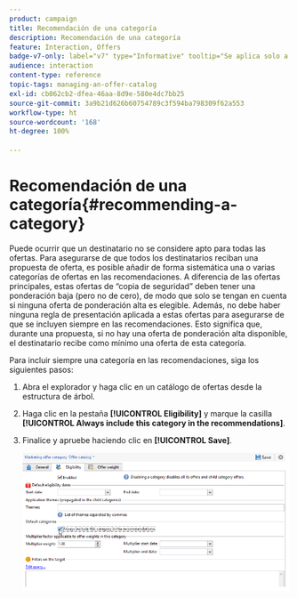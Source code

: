 ```yaml
---
product: campaign
title: Recomendación de una categoría
description: Recomendación de una categoría
feature: Interaction, Offers
badge-v7-only: label="v7" type="Informative" tooltip="Se aplica solo a Campaign Classic v7"
audience: interaction
content-type: reference
topic-tags: managing-an-offer-catalog
exl-id: cb062cb2-dfea-46aa-8d9e-580e4dc7bb25
source-git-commit: 3a9b21d626b60754789c3f594ba798309f62a553
workflow-type: ht
source-wordcount: '168'
ht-degree: 100%

---
```


# Recomendación de una categoría{#recommending-a-category}



Puede ocurrir que un destinatario no se considere apto para todas las ofertas. Para asegurarse de que todos los destinatarios reciban una propuesta de oferta, es posible añadir de forma sistemática una o varias categorías de ofertas en las recomendaciones. A diferencia de las ofertas principales, estas ofertas de “copia de seguridad” deben tener una ponderación baja (pero no de cero), de modo que solo se tengan en cuenta si ninguna oferta de ponderación alta es elegible. Además, no debe haber ninguna regla de presentación aplicada a estas ofertas para asegurarse de que se incluyen siempre en las recomendaciones. Esto significa que, durante una propuesta, si no hay una oferta de ponderación alta disponible, el destinatario recibe como mínimo una oferta de esta categoría.

Para incluir siempre una categoría en las recomendaciones, siga los siguientes pasos:

1. Abra el explorador y haga clic en un catálogo de ofertas desde la estructura de árbol.
1. Haga clic en la pestaña **[!UICONTROL Eligibility]** y marque la casilla **[!UICONTROL Always include this category in the recommendations]**.
1. Finalice y apruebe haciendo clic en **[!UICONTROL Save]**.

   ![](assets/offer_cat_default_001.png)
